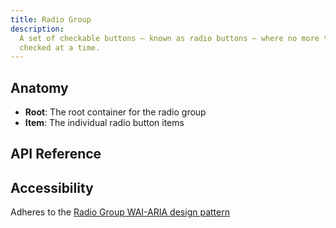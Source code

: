 ```yaml
---
title: Radio Group
description:
  A set of checkable buttons — known as radio buttons — where no more than one of the buttons can be
  checked at a time.
---
```


<script>
    import { APITable, KbdTable } from '$docs/components'
    export let data
</script>

## Anatomy

- **Root**: The root container for the radio group
- **Item**: The individual radio button items

## API Reference

<APITable data={data.builder} />
<APITable data={data.root} />
<APITable data={data.item} />

## Accessibility

Adheres to the
[Radio Group WAI-ARIA design pattern](https://www.w3.org/WAI/ARIA/apg/patterns/radio/)

<KbdTable data={data.keyboard} />
